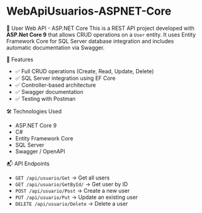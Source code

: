 # WebApiUsuarios-ASPNET-Core

📘 User Web API - ASP.NET Core
This is a REST API project developed with **ASP.Net Core 9** that allows CRUD operations on a `User` entity. It uses Entity Framework Core for SQL Server database integration and includes automatic documentation via Swagger.

🚀 Features

- ✅ Full CRUD operations (Create, Read, Update, Delete)
- ✅ SQL Server integration using EF Core
- ✅ Controller-based architecture
- ✅ Swagger documentation
- ✅ Testing with Postman

🛠️ Technologies Used

- ASP.NET Core 9
- C#
- Entity Framework Core
- SQL Server
- Swagger / OpenAPI

📬 API Endpoints

- `GET /api/usuario/Get` → Get all users
- `GET /api/usuario/GetById/` → Get user by ID
- `POST /api/usuario/Post` → Create a new user
- `PUT /api/usuario/Put` → Update an existing user
- `DELETE /api/usuario/Delete` → Delete a user
